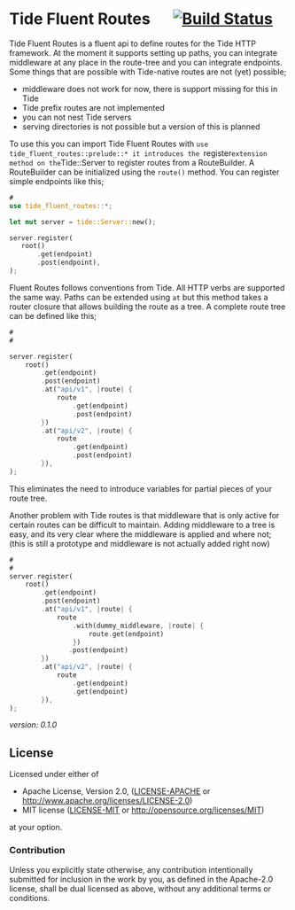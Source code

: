# Tide Fluent Routes &emsp; [![Build Status](https://github.com/mendelt/tide-fluent-routes/workflows/Build/badge.svg)](https://github.com/mendelt/tide-fluent-routes/actions?query=workflow%3ABuild+event%3Apush+branch%3Amaster)

Tide Fluent Routes is a fluent api to define routes for the Tide HTTP framework.
At the moment it supports setting up paths, you can integrate middleware at any place in the
route-tree and you can integrate endpoints.
Some things that are possible with Tide-native routes are not (yet) possible;
- middleware does not work for now, there is support missing for this in Tide
- Tide prefix routes are not implemented
- you can not nest Tide servers
- serving directories is not possible but a version of this is planned

To use this you can import Tide Fluent Routes with `use tide_fluent_routes::prelude::* it
introduces the `register` extension method on the `Tide::Server to register routes from a
RouteBuilder.
A RouteBuilder can be initialized using the `route()` method.
You can register simple endpoints like this;
```rust
#
use tide_fluent_routes::*;

let mut server = tide::Server::new();

server.register(
   root()
       .get(endpoint)
       .post(endpoint),
);
```
Fluent Routes follows conventions from Tide. All HTTP verbs are supported the same way. Paths
can be extended using `at` but this method takes a router closure that allows building the route
as a tree.
A complete route tree can be defined like this;
```rust
#
#

server.register(
    root()
        .get(endpoint)
        .post(endpoint)
        .at("api/v1", |route| {
            route
                .get(endpoint)
                .post(endpoint)
        })
        .at("api/v2", |route| {
            route
                .get(endpoint)
                .post(endpoint)
        }),
);
```
This eliminates the need to introduce variables for partial pieces of your route tree.

Another problem with Tide routes is that middleware that is only active for certain routes can
be difficult to maintain. Adding middleware to a tree is easy, and its very clear where the
middleware is applied and where not; (this is still a prototype and middleware is not actually
added right now)
```rust
#
#
server.register(
    root()
        .get(endpoint)
        .post(endpoint)
        .at("api/v1", |route| {
            route
                .with(dummy_middleware, |route| {
                    route.get(endpoint)
                })
               .post(endpoint)
        })
        .at("api/v2", |route| {
            route
                .get(endpoint)
                .get(endpoint)
        }),
);
```

*version: 0.1.0*
## License

Licensed under either of

 * Apache License, Version 2.0, ([LICENSE-APACHE](LICENSE-APACHE) or http://www.apache.org/licenses/LICENSE-2.0)
 * MIT license ([LICENSE-MIT](LICENSE-MIT) or http://opensource.org/licenses/MIT)

at your option.

### Contribution

Unless you explicitly state otherwise, any contribution intentionally submitted
for inclusion in the work by you, as defined in the Apache-2.0 license, shall be dual licensed as above, without any
additional terms or conditions.
